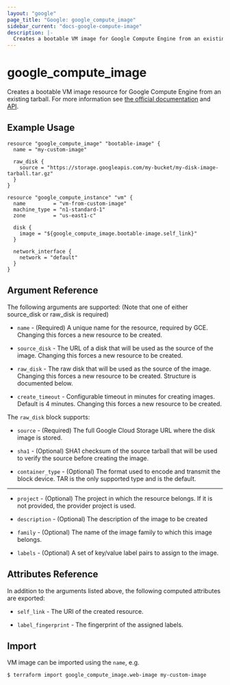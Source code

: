 ```yaml
---
layout: "google"
page_title: "Google: google_compute_image"
sidebar_current: "docs-google-compute-image"
description: |-
  Creates a bootable VM image for Google Compute Engine from an existing tarball.
---
```


# google\_compute\_image

Creates a bootable VM image resource for Google Compute Engine from an existing
tarball. For more information see [the official documentation](https://cloud.google.com/compute/docs/images) and
[API](https://cloud.google.com/compute/docs/reference/latest/images).


## Example Usage

```hcl
resource "google_compute_image" "bootable-image" {
  name = "my-custom-image"

  raw_disk {
    source = "https://storage.googleapis.com/my-bucket/my-disk-image-tarball.tar.gz"
  }
}

resource "google_compute_instance" "vm" {
  name         = "vm-from-custom-image"
  machine_type = "n1-standard-1"
  zone         = "us-east1-c"

  disk {
    image = "${google_compute_image.bootable-image.self_link}"
  }

  network_interface {
    network = "default"
  }
}
```

## Argument Reference

The following arguments are supported: (Note that one of either source_disk or
  raw_disk is required)

* `name` - (Required) A unique name for the resource, required by GCE.
    Changing this forces a new resource to be created.

* `source_disk` - The URL of a disk that will be used as the source of the
    image. Changing this forces a new resource to be created.

* `raw_disk` - The raw disk that will be used as the source of the image.
    Changing this forces a new resource to be created. Structure is documented
    below.

* `create_timeout` - Configurable timeout in minutes for creating images. Default is 4 minutes.
    Changing this forces a new resource to be created.

The `raw_disk` block supports:

* `source` - (Required) The full Google Cloud Storage URL where the disk
    image is stored.

* `sha1` - (Optional) SHA1 checksum of the source tarball that will be used
    to verify the source before creating the image.

* `container_type` - (Optional) The format used to encode and transmit the
    block device. TAR is the only supported type and is the default.

- - -

* `project` - (Optional) The project in which the resource belongs. If it
    is not provided, the provider project is used.

* `description` - (Optional) The description of the image to be created

* `family` - (Optional) The name of the image family to which this image belongs.

* `labels` - (Optional) A set of key/value label pairs to assign to the image.

## Attributes Reference

In addition to the arguments listed above, the following computed attributes are
exported:

* `self_link` - The URI of the created resource.

* `label_fingerprint` - The fingerprint of the assigned labels.

## Import

VM image can be imported using the `name`, e.g.

```
$ terraform import google_compute_image.web-image my-custom-image
```
